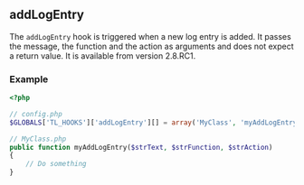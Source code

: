 addLogEntry
-----------

The `addLogEntry` hook is triggered when a new log entry is added. It passes the message, the function and the action as arguments and does not expect a return value. It is available from version 2.8.RC1.


### Example ###

```php
<?php

// config.php
$GLOBALS['TL_HOOKS']['addLogEntry'][] = array('MyClass', 'myAddLogEntry');

// MyClass.php
public function myAddLogEntry($strText, $strFunction, $strAction)
{
    // Do something
}
```
